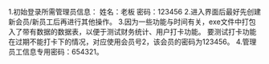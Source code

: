 1.初始登录所需管理员信息：
      姓名：老板
      密码：123456
2.进入界面后最好先创建新会员/新员工后再进行其他操作。
3.因为一些功能与时间有关，exe文件中打包入了带有数据的数据表，以便于测试财务统计、用户打卡功能。
  要测试打卡功能在过期不能打卡下的情况，对应使用会员号2，该会员的密码为123456。
4.管理员工信息专用密码：654321。

